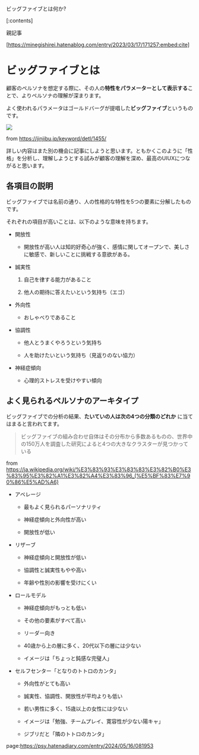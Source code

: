 ビッグファイブとは何か?







[:contents]



親記事



[https://minegishirei.hatenablog.com/entry/2023/03/17/171257:embed:cite]







# ビッグファイブとは



顧客のペルソナを想定する際に、その人の**特性をパラメーターとして表示する**ことで、よりペルソナの理解が深まります。



よく使われるパラメータはゴールドバーグが提唱した**ビッグファイブ**というものです。



<img src="https://motose-shinrishi.com/wp-content/uploads/2022/03/exam1-80.jpg">



from https://jinjibu.jp/keyword/detl/1455/



詳しい内容はまた別の機会に記事にしようと思います。ともかくこのように「性格」を分析し、理解しようとする試みが顧客の理解を深め、最高のUIUXにつながると思います。





## 各項目の説明



ビッグファイブでは名前の通り、人の性格的な特性を5つの要素に分解したものです。

それぞれの項目が高いことは、以下のような意味を持ちます。



- 開放性

  - 開放性が高い人は知的好奇心が強く、感情に関してオープンで、美しさに敏感で、新しいことに挑戦する意欲がある。

- 誠実性

  1. 自己を律する能力があること

  2. 他人の期待に答えたいという気持ち（エゴ）

- 外向性

  - おしゃべりであること

- 協調性

  - 他人とうまくやろうという気持ち

  - 人を助けたいという気持ち（見返りのない協力）

- 神経症傾向

  - 心理的ストレスを受けやすい傾向







## よく見られるペルソナのアーキタイプ



ビッグファイブでの分析の結果、**たいていの人は次の4つの分類のどれか** に当てはまると言われてます。



> ビッグファイブの組み合わせ自体はその分布から多数あるものの、世界中の150万人を調査した研究によると4つの大きなクラスターが見つかっている



from https://ja.wikipedia.org/wiki/%E3%83%93%E3%83%83%E3%82%B0%E3%83%95%E3%82%A1%E3%82%A4%E3%83%96_(%E5%BF%83%E7%90%86%E5%AD%A6)





- アベレージ

    - 最もよく見られるパーソナリティ

    - 神経症傾向と外向性が高い

    - 開放性が低い





- リザーブ

    - 神経症傾向と開放性が低い

    - 協調性と誠実性もやや高い

    - 年齢や性別の影響を受けにくい





- ロールモデル

    - 神経症傾向がもっとも低い

    - その他の要素がすべて高い

    - リーダー向き

    - 40歳から上の層に多く、20代以下の層には少ない

    - イメージは「ちょっと鈍感な完璧人」





- セルフセンター「となりのトトロのカンタ」

    - 外向性がとても高い

    - 誠実性、協調性、開放性が平均よりも低い

    - 若い男性に多く、15歳以上の女性には少ない

    - イメージは「勉強、チームプレイ、寛容性が少ない陽キャ」

    - ジブリだと「隣のトトロのカンタ」

page:https://psy.hatenadiary.com/entry/2024/05/16/081953
